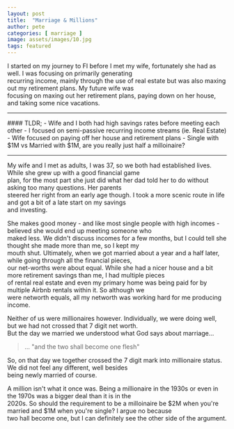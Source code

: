 ```yaml
---
layout: post
title:  "Marriage & Millions"
author: pete
categories: [ marriage ]
image: assets/images/10.jpg
tags: featured
---
```


I started on my journey to FI before I met my wife, fortunately she had as well. I was focusing on primarily generating  
recurring income, mainly through the use of real estate but was also maxing out my retirement plans. My future wife was  
focusing on maxing out her retirement plans, paying down on her house, and taking some nice vacations.

<hr>
#### TLDR;
  - Wife and I both had high savings rates before meeting each other
  - I focused on semi-passive recurring income streams (ie. Real Estate)
  - Wife focused on paying off her house and retirement plans
  - Single with $1M vs Married with $1M, are you really just half a milloinaire?

<hr>


My wife and I met as adults, I was 37, so we both had established lives. While she grew up with a good financial game  
plan, for the most part she just did what her dad told her to do without asking too many questions. Her parents  
steered her right from an early age though. I took a more scenic route in life and got a bit of a late start on my savings  
and investing. 

She makes good money - and like most single people with high incomes - believed she would end up meeting someone who  
maked less. We didn't discuss incomes for a few months, but I could tell she thought she made more than me, so I kept my  
mouth shut. Ultimately, when we got married about a year and a half later, while going through all the financial pieces,  
our net-worths were about equal.  While she had a nicer house and a bit more retirement savings than me, I had multiple pieces  
of rental real estate and even my primary home was being paid for by multiple Airbnb rentals within it. So although we  
were networth equals, all my networth was working hard for me producing income.

Neither of us were millionaires however.  Individually, we were doing well, but we had not crossed that 7 digit net worth.  
But the day we married we understood what God says about marriage...

> ... "and the two shall become one flesh" 

So, on that day we together crossed the 7 digit mark into millionaire status. We did not feel any different, well besides  
being newly married of course. 

A million isn't what it once was. Being a millionaire in the 1930s or even in the 1970s was a bigger deal than it is in the  
2020s. So should the requirement to be a milloinaire be $2M when you're married and $1M when you're single? I argue no because  
two hall become one, but I can definitely see the other side of the argument.